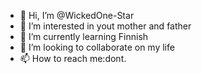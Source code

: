 - 👋 Hi, I’m @WickedOne-Star
- 👀 I’m interested in yout mother and father 
- 🌱 I’m currently learning Finnish 
- 💞️ I’m looking to collaborate on my life
- 📫 How to reach me:dont.

<!---
WickedOne-Star/WickedOne-Star is a ✨ special ✨ repository because its `README.md` (this file) appears on your GitHub profile.
You can click the Preview link to take a look at your changes.
--->
